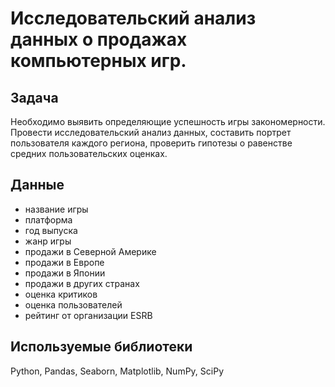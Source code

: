# Исследовательский анализ данных о продажах компьютерных игр.

## Задача
Необходимо выявить определяющие успешность игры закономерности. Провести исследовательский анализ данных, составить портрет пользователя каждого региона, проверить гипотезы о равенстве средних пользовательских оценках. 
## Данные
- название игры
- платформа
- год выпуска
- жанр игры
- продажи в Северной Америке
- продажи в Европе
- продажи в Японии
- продажи в других странах
- оценка критиков 
- оценка пользователей 
- рейтинг от организации ESRB 
## Используемые библиотеки

Python, Pandas, Seaborn, Matplotlib, NumPy, SciPy
